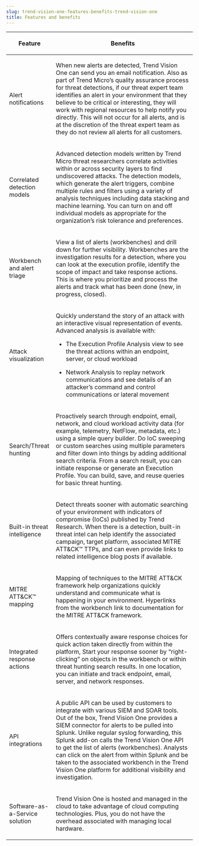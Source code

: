```yaml
---
slug: trend-vision-one-features-benefits-trend-vision-one
title: Features and benefits
---
```


<table>
<colgroup>
<col style="width: 25%" />
<col style="width: 75%" />
</colgroup>
<thead>
<tr>
<th><p>Feature</p></th>
<th><p>Benefits</p></th>
</tr>
</thead>
<tbody>
<tr>
<td><p>Alert notifications</p></td>
<td><p>When new alerts are detected, Trend Vision One can send you an email notification. Also as part of Trend Micro’s quality assurance process for threat detections, if our threat expert team identifies an alert in your environment that they believe to be critical or interesting, they will work with regional resources to help notify you directly. This will not occur for all alerts, and is at the discretion of the threat expert team as they do not review all alerts for all customers.</p></td>
</tr>
<tr>
<td><p>Correlated detection models</p></td>
<td><p>Advanced detection models written by Trend Micro threat researchers correlate activities within or across security layers to find undiscovered attacks. The detection models, which generate the alert triggers, combine multiple rules and filters using a variety of analysis techniques including data stacking and machine learning. You can turn on and off individual models as appropriate for the organization’s risk tolerance and preferences.</p></td>
</tr>
<tr>
<td><p>Workbench and alert triage</p></td>
<td><p>View a list of alerts (workbenches) and drill down for further visibility. Workbenches are the investigation results for a detection, where you can look at the execution profile, identify the scope of impact and take response actions. This is where you prioritize and process the alerts and track what has been done (new, in progress, closed).</p></td>
</tr>
<tr>
<td><p>Attack visualization</p></td>
<td><p>Quickly understand the story of an attack with an interactive visual representation of events. Advanced analysis is available with:</p>
<ul>
<li><p>The Execution Profile Analysis view to see the threat actions within an endpoint, server, or cloud workload</p></li>
<li><p>Network Analysis to replay network communications and see details of an attacker’s command and control communications or lateral movement</p></li>
</ul></td>
</tr>
<tr>
<td><p>Search/Threat hunting</p></td>
<td><p>Proactively search through endpoint, email, network, and cloud workload activity data (for example, telemetry, NetFlow, metadata, etc.) using a simple query builder. Do IoC sweeping or custom searches using multiple parameters and filter down into things by adding additional search criteria. From a search result, you can initiate response or generate an Execution Profile. You can build, save, and reuse queries for basic threat hunting.</p></td>
</tr>
<tr>
<td><p>Built-in threat intelligence</p></td>
<td><p>Detect threats sooner with automatic searching of your environment with indicators of compromise (IoCs) published by Trend Research. When there is a detection, built-in threat intel can help identify the associated campaign, target platform, associated MITRE ATT&amp;CK™ TTPs, and can even provide links to related intelligence blog posts if available.</p></td>
</tr>
<tr>
<td><p>MITRE ATT&amp;CK™ mapping</p></td>
<td><p>Mapping of techniques to the MITRE ATT&amp;CK framework help organizations quickly understand and communicate what is happening in your environment. Hyperlinks from the workbench link to documentation for the MITRE ATT&amp;CK framework.</p></td>
</tr>
<tr>
<td><p>Integrated response actions</p></td>
<td><p>Offers contextually aware response choices for quick action taken directly from within the platform, Start your response sooner by “right-clicking” on objects in the workbench or within threat hunting search results. In one location, you can initiate and track endpoint, email, server, and network responses.</p></td>
</tr>
<tr>
<td><p>API integrations</p></td>
<td><p>A public API can be used by customers to integrate with various SIEM and SOAR tools. Out of the box, Trend Vision One provides a SIEM connector for alerts to be pulled into Splunk. Unlike regular syslog forwarding, this Splunk add-on calls the Trend Vision One API to get the list of alerts (workbenches). Analysts can click on the alert from within Splunk and be taken to the associated workbench in the Trend Vision One platform for additional visibility and investigation.</p></td>
</tr>
<tr>
<td><p>Software-as-a-Service solution</p></td>
<td><p>Trend Vision One is hosted and managed in the cloud to take advantage of cloud computing technologies. Plus, you do not have the overhead associated with managing local hardware.</p></td>
</tr>
</tbody>
</table>
